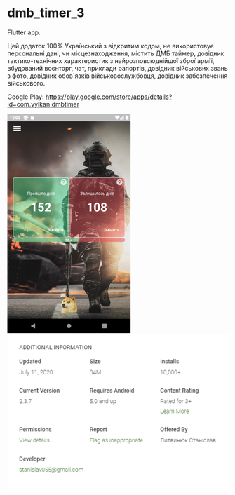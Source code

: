 # dmb_timer_3

Flutter app.

Цей додаток 100% Український з відкритим кодом, не використовує персональні дані, чи місцезнаходження, містить ДМБ таймер, довідник тактико-технічних характеристик з найрозповсюднійшої зброї армії, вбудований воєнторг, чат, приклади рапортів, довідник військових звань з фото, довідник обов`язків військовослужбовця, довідник забезпечення військового.

Google Play:   https://play.google.com/store/apps/details?id=com.vylkan.dmbtimer

<img src="screenshots/dmbtimer.webp" height="500px">
<img src="screenshots/dmbLog.PNG">
